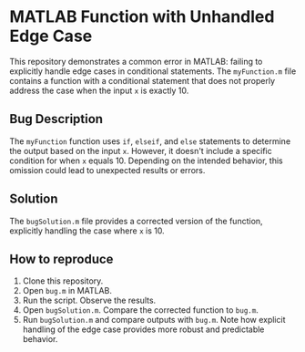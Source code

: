 # MATLAB Function with Unhandled Edge Case

This repository demonstrates a common error in MATLAB: failing to explicitly handle edge cases in conditional statements. The `myFunction.m` file contains a function with a conditional statement that does not properly address the case when the input `x` is exactly 10.

## Bug Description
The `myFunction` function uses `if`, `elseif`, and `else` statements to determine the output based on the input `x`. However, it doesn't include a specific condition for when `x` equals 10.  Depending on the intended behavior, this omission could lead to unexpected results or errors. 

## Solution
The `bugSolution.m` file provides a corrected version of the function, explicitly handling the case where `x` is 10.

## How to reproduce
1. Clone this repository.
2. Open `bug.m` in MATLAB.
3. Run the script. Observe the results.
4. Open `bugSolution.m`. Compare the corrected function to `bug.m`. 
5. Run `bugSolution.m` and compare outputs with `bug.m`. Note how explicit handling of the edge case provides more robust and predictable behavior.